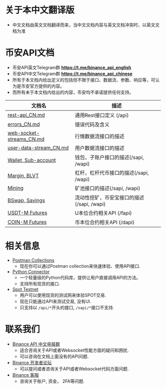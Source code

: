 # 关于本中文翻译版
* 中文文档由英文文档翻译而来，当中文文档内容与英文文档冲突时，以英文文档为准
# 币安API文档
* 币安API英文Telegram群 **https://t.me/binance_api_english**
* 币安API中文Telegram群 **https://t.me/binance_api_chinese**
* 所有于本文档内给出定义的包括但不限于接口、数据流、参数、响应等，可认为是币安官方提供的内容。
* 而所有未于本文档内给出的内容，币安均不承诺提供任何支持。

文档名 | 描述
------------ | ------------
[rest-api_CN.md](./rest-api_CN.md) | 通用Rest接口定义 (/api)
[errors_CN.md](./errors_CN.md) | 错误代码及含义
[web-socket-streams_CN.md](./web-socket-streams_CN.md) | 行情数据流接口的描述
[user-data-stream_CN.md](./user-data-stream_CN.md) | 用户数据流接口的描述
[Wallet, Sub-account](https://binance-docs.github.io/apidocs/spot/cn) | 钱包，子账户接口的描述(/sapi, /wapi)
[Margin, BLVT](https://binance-docs.github.io/apidocs/spot/cn) | 杠杆，杠杆代币接口的描述(/sapi, /wapi)
[Mining](https://binance-docs.github.io/apidocs/spot/cn) | 矿池接口的描述(/sapi, /wapi)
[BSwap, Savings](https://binance-docs.github.io/apidocs/spot/cn) | 流动性挖矿，币安宝接口的描述(/sapi, /wapi)
[USDT-M Futures](https://binance-docs.github.io/apidocs/futures/cn/) | U本位合约相关API (/fapi)
[COIN-M Futures](https://binance-docs.github.io/apidocs/delivery/cn/) | 币本位合约相关API (/dapi)


# 相关信息

* [Postman Collections](https://github.com/binance/binance-api-postman)
    * 现在你可以通过Postman collection来快速体验、使用API接口.
* [Python Connector](https://github.com/binance/binance-connector-python)
    * 一个轻量级的Python代码库，提供让用户直接调用API的方法。
    * 支持所有现货的接口.
* [Spot Testnet](https://testnet.binance.vision/)
    * 用户可以使用现货的测试网来体验SPOT交易.
    * 现在只能通过API来测试交易, 没有UI.
    * 只支持以 `/api/*`开头的接口, `/sapi/*`接口不支持.

# 联系我们

* [Binance API 中文电报群](https://t.me/Binance_api_Chinese)
    * 适合咨询关于API或者Websocket性能方面的疑问和困扰.
    * 可以咨询在文档上面没有的API问题.
* [Binance 开发者论坛](https://dev.binance.vision/)
    * 可以提问或者咨询关于API或者Websocket代码方面问题.
* [Binance 客服](https://www.binance.com/zh-CN/support-center)
    * 咨询关于账户, 资金， 2FA等问题.
